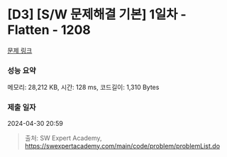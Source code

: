 # [D3] [S/W 문제해결 기본] 1일차 - Flatten - 1208 

[문제 링크](https://swexpertacademy.com/main/code/problem/problemDetail.do?contestProbId=AV139KOaABgCFAYh) 

### 성능 요약

메모리: 28,212 KB, 시간: 128 ms, 코드길이: 1,310 Bytes

### 제출 일자

2024-04-30 20:59



> 출처: SW Expert Academy, https://swexpertacademy.com/main/code/problem/problemList.do